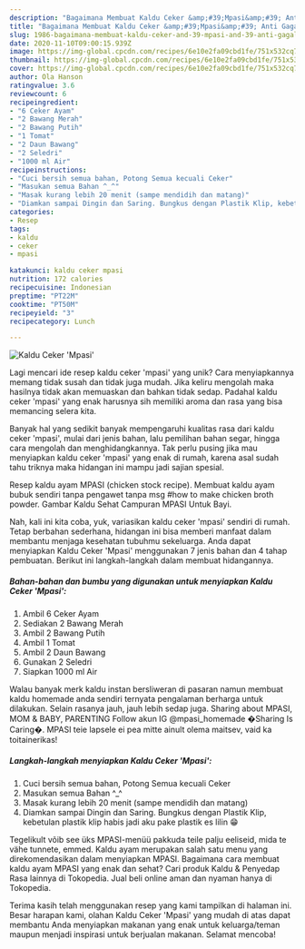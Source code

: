 ```yaml
---
description: "Bagaimana Membuat Kaldu Ceker &amp;#39;Mpasi&amp;#39; Anti Gagal"
title: "Bagaimana Membuat Kaldu Ceker &amp;#39;Mpasi&amp;#39; Anti Gagal"
slug: 1986-bagaimana-membuat-kaldu-ceker-and-39-mpasi-and-39-anti-gagal
date: 2020-11-10T09:00:15.939Z
image: https://img-global.cpcdn.com/recipes/6e10e2fa09cbd1fe/751x532cq70/kaldu-ceker-mpasi-foto-resep-utama.jpg
thumbnail: https://img-global.cpcdn.com/recipes/6e10e2fa09cbd1fe/751x532cq70/kaldu-ceker-mpasi-foto-resep-utama.jpg
cover: https://img-global.cpcdn.com/recipes/6e10e2fa09cbd1fe/751x532cq70/kaldu-ceker-mpasi-foto-resep-utama.jpg
author: Ola Hanson
ratingvalue: 3.6
reviewcount: 6
recipeingredient:
- "6 Ceker Ayam"
- "2 Bawang Merah"
- "2 Bawang Putih"
- "1 Tomat"
- "2 Daun Bawang"
- "2 Seledri"
- "1000 ml Air"
recipeinstructions:
- "Cuci bersih semua bahan, Potong Semua kecuali Ceker"
- "Masukan semua Bahan ^_^"
- "Masak kurang lebih 20 menit (sampe mendidih dan matang)"
- "Diamkan sampai Dingin dan Saring. Bungkus dengan Plastik Klip, kebetulan plastik klip habis jadi aku pake plastik es lilin 😁"
categories:
- Resep
tags:
- kaldu
- ceker
- mpasi

katakunci: kaldu ceker mpasi 
nutrition: 172 calories
recipecuisine: Indonesian
preptime: "PT22M"
cooktime: "PT50M"
recipeyield: "3"
recipecategory: Lunch

---
```



![Kaldu Ceker &#39;Mpasi&#39;](https://img-global.cpcdn.com/recipes/6e10e2fa09cbd1fe/751x532cq70/kaldu-ceker-mpasi-foto-resep-utama.jpg)

Lagi mencari ide resep kaldu ceker &#39;mpasi&#39; yang unik? Cara menyiapkannya memang tidak susah dan tidak juga mudah. Jika keliru mengolah maka hasilnya tidak akan memuaskan dan bahkan tidak sedap. Padahal kaldu ceker &#39;mpasi&#39; yang enak harusnya sih memiliki aroma dan rasa yang bisa memancing selera kita.

Banyak hal yang sedikit banyak mempengaruhi kualitas rasa dari kaldu ceker &#39;mpasi&#39;, mulai dari jenis bahan, lalu pemilihan bahan segar, hingga cara mengolah dan menghidangkannya. Tak perlu pusing jika mau menyiapkan kaldu ceker &#39;mpasi&#39; yang enak di rumah, karena asal sudah tahu triknya maka hidangan ini mampu jadi sajian spesial.

Resep kaldu ayam MPASI (chicken stock recipe). Membuat kaldu ayam bubuk sendiri tanpa pengawet tanpa msg #how to make chicken broth powder. Gambar Kaldu Sehat Campuran MPASI Untuk Bayi.


Nah, kali ini kita coba, yuk, variasikan kaldu ceker &#39;mpasi&#39; sendiri di rumah. Tetap berbahan sederhana, hidangan ini bisa memberi manfaat dalam membantu menjaga kesehatan tubuhmu sekeluarga. Anda dapat menyiapkan Kaldu Ceker &#39;Mpasi&#39; menggunakan 7 jenis bahan dan 4 tahap pembuatan. Berikut ini langkah-langkah dalam membuat hidangannya.

<!--inarticleads1-->

##### Bahan-bahan dan bumbu yang digunakan untuk menyiapkan Kaldu Ceker &#39;Mpasi&#39;:

1. Ambil 6 Ceker Ayam
1. Sediakan 2 Bawang Merah
1. Ambil 2 Bawang Putih
1. Ambil 1 Tomat
1. Ambil 2 Daun Bawang
1. Gunakan 2 Seledri
1. Siapkan 1000 ml Air


Walau banyak merk kaldu instan bersliweran di pasaran namun membuat kaldu homemade anda sendiri ternyata pengalaman berharga untuk dilakukan. Selain rasanya jauh, jauh lebih sedap juga. Sharing about MPASI, MOM &amp; BABY, PARENTING Follow akun IG @mpasi_homemade �Sharing Is Caring�. MPASI teie lapsele ei pea mitte ainult olema maitsev, vaid ka toitainerikas! 

<!--inarticleads2-->

##### Langkah-langkah menyiapkan Kaldu Ceker &#39;Mpasi&#39;:

1. Cuci bersih semua bahan, Potong Semua kecuali Ceker
1. Masukan semua Bahan ^_^
1. Masak kurang lebih 20 menit (sampe mendidih dan matang)
1. Diamkan sampai Dingin dan Saring. Bungkus dengan Plastik Klip, kebetulan plastik klip habis jadi aku pake plastik es lilin 😁


Tegelikult võib see üks MPASI-menüü pakkuda teile palju eeliseid, mida te vähe tunnete, emmed. Kaldu ayam merupakan salah satu menu yang direkomendasikan dalam menyiapkan MPASI. Bagaimana cara membuat kaldu ayam MPASI yang enak dan sehat? Cari produk Kaldu &amp; Penyedap Rasa lainnya di Tokopedia. Jual beli online aman dan nyaman hanya di Tokopedia. 

Terima kasih telah menggunakan resep yang kami tampilkan di halaman ini. Besar harapan kami, olahan Kaldu Ceker &#39;Mpasi&#39; yang mudah di atas dapat membantu Anda menyiapkan makanan yang enak untuk keluarga/teman maupun menjadi inspirasi untuk berjualan makanan. Selamat mencoba!
